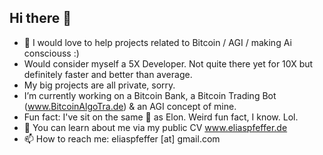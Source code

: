 ## Hi there 👋

- 🤔 I would love to help projects related to Bitcoin / AGI / making Ai consciouss :)
- Would consider myself a 5X Developer. Not quite there yet for 10X but definitely faster and better than average.
- My big projects are all private, sorry.
- I’m currently working on a Bitcoin Bank, a Bitcoin Trading Bot (www.BitcoinAlgoTra.de) & an AGI concept of mine. 
- Fun fact: I've sit on the same 🚽 as Elon. Weird fun fact, I know. Lol. 
- 🌱 You can learn about me via my public CV www.eliaspfeffer.de
- 📫 How to reach me: eliaspfeffer [at] gmail.com
<!--
**eliaspfeffer/eliaspfeffer** is a ✨ _special_ ✨ repository because its `README.md` (this file) appears on your GitHub profile.

Here are some ideas to get you started:

- 👯 I’m looking to collaborate on ...
- 💬 Ask me about ...
- 😄 Pronouns: ...
-->
